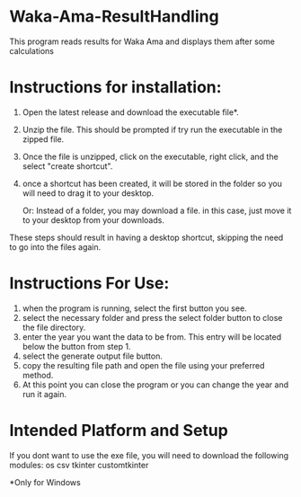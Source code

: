 # Waka-Ama-ResultHandling
This program reads results for Waka Ama and displays them after some calculations

# Instructions for installation:
1. Open the latest release and download the executable file*.
2. Unzip the file. This should be prompted if try run the executable in the zipped file.
3. Once the file is unzipped, click on the executable, right click, and the select "create shortcut".
4. once a shortcut has been created, it will be stored in the folder so you will need to drag it to your desktop.

   Or:
Instead of a folder, you may download a file. in this case, just move it to your desktop from your downloads.

These steps should result in having a desktop shortcut, skipping the need to go into the files again.

# Instructions For Use:
1. when the program is running, select the first button you see.
2. select the necessary folder and press the select folder button to close the file directory.
3. enter the year you want the data to be from. This entry will be located below the button from step 1.
4. select the generate output file button.
5. copy the resulting file path and open the file using your preferred method.
6. At this point you can close the program or you can change the year and run it again.

# Intended Platform and Setup
If you dont want to use the exe file, you will need to download the following modules:
os
csv
tkinter
customtkinter


*Only for Windows

